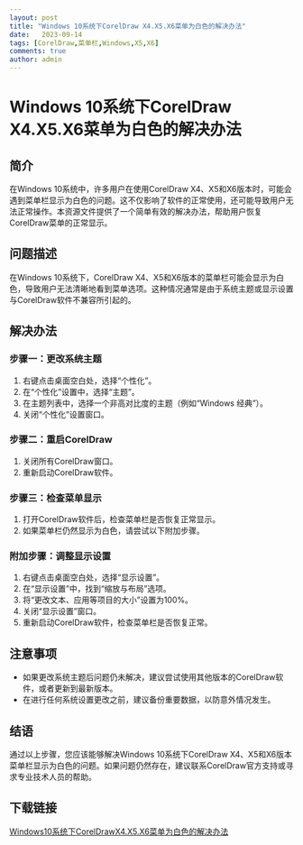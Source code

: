 ```yaml
---
layout: post
title: "Windows 10系统下CorelDraw X4.X5.X6菜单为白色的解决办法"
date:   2023-09-14
tags: [CorelDraw,菜单栏,Windows,X5,X6]
comments: true
author: admin
---
```

# Windows 10系统下CorelDraw X4.X5.X6菜单为白色的解决办法

## 简介

在Windows 10系统中，许多用户在使用CorelDraw X4、X5和X6版本时，可能会遇到菜单栏显示为白色的问题。这不仅影响了软件的正常使用，还可能导致用户无法正常操作。本资源文件提供了一个简单有效的解决办法，帮助用户恢复CorelDraw菜单的正常显示。

## 问题描述

在Windows 10系统下，CorelDraw X4、X5和X6版本的菜单栏可能会显示为白色，导致用户无法清晰地看到菜单选项。这种情况通常是由于系统主题或显示设置与CorelDraw软件不兼容所引起的。

## 解决办法

### 步骤一：更改系统主题

1. 右键点击桌面空白处，选择“个性化”。
2. 在“个性化”设置中，选择“主题”。
3. 在主题列表中，选择一个非高对比度的主题（例如“Windows 经典”）。
4. 关闭“个性化”设置窗口。

### 步骤二：重启CorelDraw

1. 关闭所有CorelDraw窗口。
2. 重新启动CorelDraw软件。

### 步骤三：检查菜单显示

1. 打开CorelDraw软件后，检查菜单栏是否恢复正常显示。
2. 如果菜单栏仍然显示为白色，请尝试以下附加步骤。

### 附加步骤：调整显示设置

1. 右键点击桌面空白处，选择“显示设置”。
2. 在“显示设置”中，找到“缩放与布局”选项。
3. 将“更改文本、应用等项目的大小”设置为100%。
4. 关闭“显示设置”窗口。
5. 重新启动CorelDraw软件，检查菜单栏是否恢复正常。

## 注意事项

- 如果更改系统主题后问题仍未解决，建议尝试使用其他版本的CorelDraw软件，或者更新到最新版本。
- 在进行任何系统设置更改之前，建议备份重要数据，以防意外情况发生。

## 结语

通过以上步骤，您应该能够解决Windows 10系统下CorelDraw X4、X5和X6版本菜单栏显示为白色的问题。如果问题仍然存在，建议联系CorelDraw官方支持或寻求专业技术人员的帮助。

## 下载链接

[Windows10系统下CorelDrawX4.X5.X6菜单为白色的解决办法](https://pan.quark.cn/s/89e1f3979bbc)